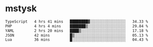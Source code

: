 # mstysk

<!--START_SECTION:waka-->

```txt
TypeScript   4 hrs 41 mins   ████████▓░░░░░░░░░░░░░░░░   34.33 %
PHP          4 hrs 4 mins    ███████▒░░░░░░░░░░░░░░░░░   29.84 %
YAML         2 hrs 20 mins   ████▒░░░░░░░░░░░░░░░░░░░░   17.18 %
JSON         42 mins         █▒░░░░░░░░░░░░░░░░░░░░░░░   05.13 %
Lua          36 mins         █░░░░░░░░░░░░░░░░░░░░░░░░   04.43 %
```

<!--END_SECTION:waka-->
